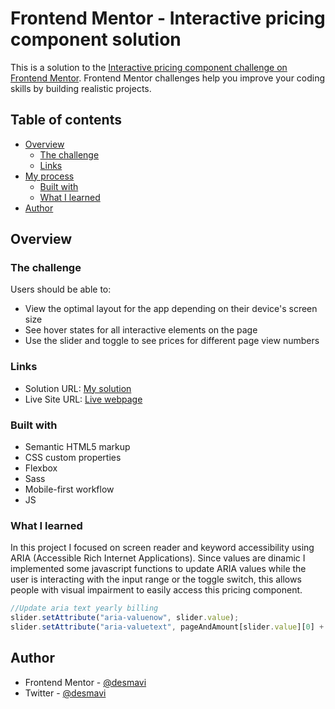 # Frontend Mentor - Interactive pricing component solution

This is a solution to the [Interactive pricing component challenge on Frontend Mentor](https://www.frontendmentor.io/challenges/interactive-pricing-component-t0m8PIyY8). Frontend Mentor challenges help you improve your coding skills by building realistic projects.

## Table of contents

- [Overview](#overview)
  - [The challenge](#the-challenge)
  - [Links](#links)
- [My process](#my-process)
  - [Built with](#built-with)
  - [What I learned](#what-i-learned)
- [Author](#author)

## Overview

### The challenge

Users should be able to:

- View the optimal layout for the app depending on their device's screen size
- See hover states for all interactive elements on the page
- Use the slider and toggle to see prices for different page view numbers

### Links

- Solution URL: [My solution](https://github.com/desmavi/pricing-component)
- Live Site URL: [Live webpage](https://desmavi.github.io/pricing-component/)


### Built with

- Semantic HTML5 markup
- CSS custom properties
- Flexbox
- Sass
- Mobile-first workflow
- JS


### What I learned
In this project I focused on screen reader and keyword accessibility using ARIA (Accessible Rich Internet Applications).
Since values are dinamic I implemented some javascript functions to update ARIA values while the user is interacting with the input range or the toggle switch, this allows people with visual impairment to easily access this pricing component.

```js
//Update aria text yearly billing
slider.setAttribute("aria-valuenow", slider.value);
slider.setAttribute("aria-valuetext", pageAndAmount[slider.value][0] + dollar.textContent + " per " + priceYearlyDiscountedInteger + " dollars" + " per year")
```

## Author
- Frontend Mentor - [@desmavi](https://www.frontendmentor.io/profile/desmavi)
- Twitter - [@desmavi](https://www.twitter.com/desmavi)



